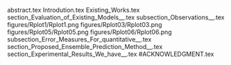 abstract.tex
Introdution.tex
Existing_Works.tex
section_Evaluation_of_Existing_Models__.tex
subsection_Observations__.tex
figures/Rplot1/Rplot1.png
figures/Rplot03/Rplot03.png
figures/Rplot05/Rplot05.png
figures/Rplot06/Rplot06.png
subsection_Error_Measures_For_quantitative__.tex
section_Proposed_Ensemble_Prediction_Method__.tex
section_Experimental_Results_We_have__.tex
#ACKNOWLEDGMENT.tex
